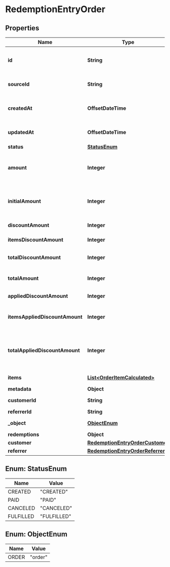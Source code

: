 

# RedemptionEntryOrder


## Properties

| Name | Type | Description |
|------------ | ------------- | ------------- |
|**id** | **String** | Unique ID assigned by Voucherify of an existing order that will be linked to the redemption of this request. |
|**sourceId** | **String** | Unique source ID of an existing order that will be linked to the redemption of this request. |
|**createdAt** | **OffsetDateTime** | Timestamp representing the date and time when the order was created. The value is shown in the ISO 8601 format. |
|**updatedAt** | **OffsetDateTime** | Timestamp representing the date and time when the order was last updated in ISO 8601 format. |
|**status** | [**StatusEnum**](#StatusEnum) | The order status. |
|**amount** | **Integer** | A positive integer in the smallest currency unit (e.g. 100 cents for $1.00) representing the total amount of the order. This is the sum of the order items&#39; amounts. |
|**initialAmount** | **Integer** | A positive integer in the smallest currency unit (e.g. 100 cents for $1.00) representing the total amount of the order. This is the sum of the order items&#39; amounts. |
|**discountAmount** | **Integer** | Sum of all order-level discounts applied to the order. |
|**itemsDiscountAmount** | **Integer** | Sum of all product-specific discounts applied to the order. |
|**totalDiscountAmount** | **Integer** | Sum of all order-level AND all product-specific discounts applied to the order. |
|**totalAmount** | **Integer** | Order amount after undoing all the discounts through the rollback redemption. |
|**appliedDiscountAmount** | **Integer** | This field shows the order-level discount applied. |
|**itemsAppliedDiscountAmount** | **Integer** | Sum of all product-specific discounts applied in a particular request.   &#x60;sum(items, i &#x3D;&gt; i.applied_discount_amount)&#x60; |
|**totalAppliedDiscountAmount** | **Integer** | Sum of all order-level AND all product-specific discounts applied in a particular request.   &#x60;total_applied_discount_amount&#x60; &#x3D; &#x60;applied_discount_amount&#x60; + &#x60;items_applied_discount_amount&#x60; |
|**items** | [**List&lt;OrderItemCalculated&gt;**](OrderItemCalculated.md) | Array of items applied to the order. |
|**metadata** | **Object** |  |
|**customerId** | **String** | Unique customer ID of the customer making the purchase. |
|**referrerId** | **String** | Unique referrer ID. |
|**_object** | [**ObjectEnum**](#ObjectEnum) | The type of the object represented by JSON. |
|**redemptions** | **Object** |  |
|**customer** | [**RedemptionEntryOrderCustomer**](RedemptionEntryOrderCustomer.md) |  |
|**referrer** | [**RedemptionEntryOrderReferrer**](RedemptionEntryOrderReferrer.md) |  |



## Enum: StatusEnum

| Name | Value |
|---- | -----|
| CREATED | &quot;CREATED&quot; |
| PAID | &quot;PAID&quot; |
| CANCELED | &quot;CANCELED&quot; |
| FULFILLED | &quot;FULFILLED&quot; |



## Enum: ObjectEnum

| Name | Value |
|---- | -----|
| ORDER | &quot;order&quot; |



